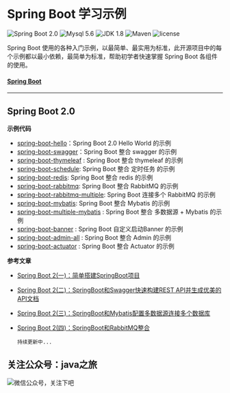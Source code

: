 Spring Boot 学习示例
=========================

![Spring Boot 2.0](https://img.shields.io/badge/Spring%20Boot-2.0-brightgreen.svg)
![Mysql 5.6](https://img.shields.io/badge/Mysql-5.6-blue.svg)
![JDK 1.8](https://img.shields.io/badge/JDK-1.8-brightgreen.svg)
![Maven](https://img.shields.io/badge/Maven-3.5.0-yellowgreen.svg)
![license](https://img.shields.io/badge/license-MPL--2.0-blue.svg)
 
Spring Boot 使用的各种入门示例，以最简单、最实用为标准，此开源项目中的每个示例都以最小依赖，最简单为标准，帮助初学者快速掌握 Spring Boot 各组件的使用。

#### [Spring Boot](https://github.com/chinashuai/spring-boot-example-all) 

---

## Spring Boot 2.0

**示例代码**

- [spring-boot-hello](https://github.com/chinashuai/spring-boot-example-all/tree/master/spring-boot-simple)：Spring Boot 2.0  Hello World 的示例
- [spring-boot-swagger](https://github.com/chinashuai/spring-boot-example-all/tree/master/spring-boot-swagger)：Spring Boot 整合 swagger 的示例
- [spring-boot-thymeleaf](https://github.com/chinashuai/spring-boot-example-all/tree/master/spring-boot-thymeleaf) : Spring Boot 整合 thymeleaf 的示例
- [spring-boot-schedule](https://github.com/chinashuai/spring-boot-example-all/tree/master/spring-boot-schedule): Spring Boot 整合 定时任务 的示例
- [spring-boot-redis](https://github.com/chinashuai/spring-boot-example-all/tree/master/spring-boot-redis): Spring Boot 整合 redis 的示例
- [spring-boot-rabbitmq](https://github.com/chinashuai/spring-boot-example-all/tree/master/spring-boot-rabbitmq): Spring Boot 整合 RabbitMQ 的示例
- [spring-boot-rabbitmq-multiple](https://github.com/chinashuai/spring-boot-example-all/tree/master/spring-boot-rabbitmq-multiple): Spring Boot 连接多个 RabbitMQ 的示例
- [spring-boot-mybatis](https://github.com/chinashuai/spring-boot-example-all/tree/master/spring-boot-mybatis): Spring Boot 整合 Mybatis 的示例
- [spring-boot-multiple-mybatis](https://github.com/chinashuai/spring-boot-example-all/tree/master/spring-boot-multiple-mybatis) : Spring Boot 整合 多数据源 + Mybatis 的示例
- [spring-boot-banner](https://github.com/chinashuai/spring-boot-example-all/tree/master/spring-boot-banner) : Spring Boot 自定义启动Banner 的示例
- [spring-boot-admin-all](https://github.com/chinashuai/spring-boot-example-all/tree/master/spring-boot-admin-all) : Spring Boot 整合 Admin 的示例
- [spring-boot-actuator](https://github.com/chinashuai/spring-boot-example-all/tree/master/spring-boot-actuator) : Spring Boot 整合 Actuator 的示例


**参考文章**

- [Spring Boot 2(一)：简单搭建SpringBoot项目](https://www.jianshu.com/p/21fbf259eb5e)  
- [Spring Boot 2(二)：SpringBoot和Swagger快速构建REST API并生成优美的API文档](https://www.jianshu.com/p/85a4886e5f2b)
- [Spring Boot 2(三)：SpringBoot和Mybatis配置多数据源连接多个数据库](https://www.jianshu.com/p/735852145580)
- [Spring Boot 2(四)：SpringBoot和RabbitMQ整合](https://www.jianshu.com/p/e19ab9bcecb9)

    `持续更新中...`

## 关注公众号：java之旅

![微信公众号，关注下吧](https://upload-images.jianshu.io/upload_images/2710833-badb44a9921f4c8d.png?imageMogr2/auto-orient/strip%7CimageView2/2/w/1240)




